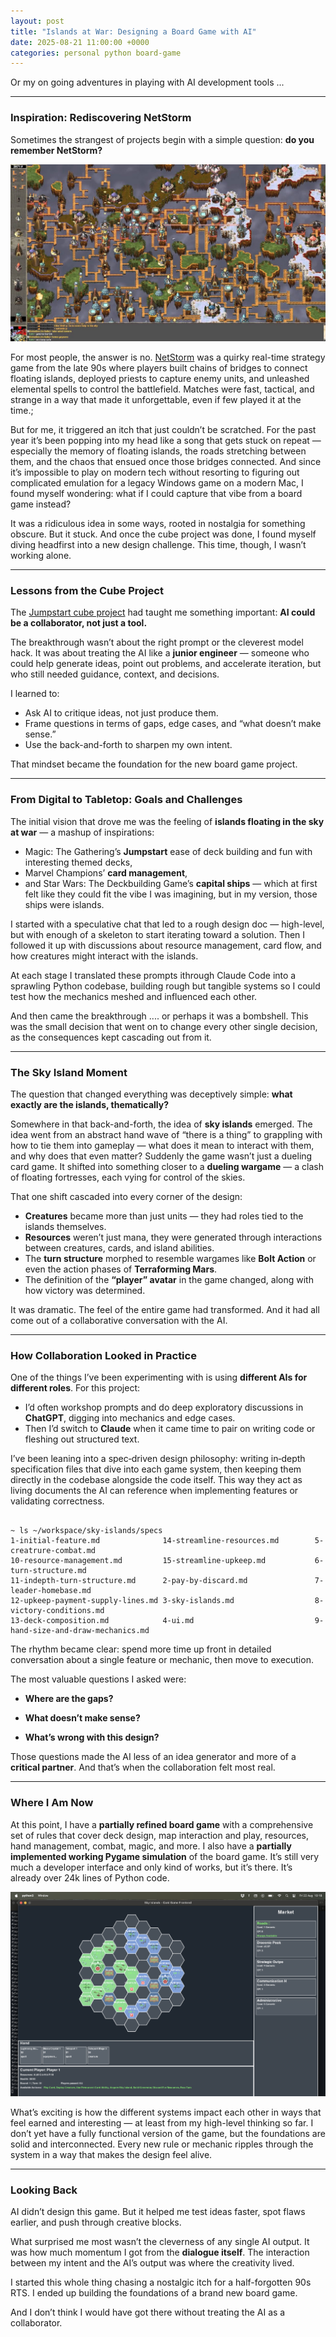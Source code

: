 ```yaml
---
layout: post
title: "Islands at War: Designing a Board Game with AI"
date: 2025-08-21 11:00:00 +0000
categories: personal python board-game
---
```


Or my on going adventures in playing with AI development tools ...

---

### Inspiration: Rediscovering NetStorm

Sometimes the strangest of projects begin with a simple question: **do you remember NetStorm?**

![Netstorm in action](/assets/netstorm.png)

For most people, the answer is no. [NetStorm](https://www.netstormhq.net/) was a quirky real-time strategy game from the late 90s where players built chains of bridges to connect floating islands, deployed priests to capture enemy units, and unleashed elemental spells to control the battlefield. Matches were fast, tactical, and strange in a way that made it unforgettable, even if few played it at the time.;

But for me, it triggered an itch that just couldn’t be scratched. For the past year it’s been popping into my head like a song that gets stuck on repeat — especially the memory of floating islands, the roads stretching between them, and the chaos that ensued once those bridges connected. And since it’s impossible to play on modern tech without resorting to figuring out complicated emulation for a legacy Windows game on a modern Mac, I found myself wondering: what if I could capture that vibe from a board game instead?

It was a ridiculous idea in some ways, rooted in nostalgia for something obscure. But it stuck. And once the cube project was done, I found myself diving headfirst into a new design challenge. This time, though, I wasn’t working alone.

---

### Lessons from the Cube Project

The [Jumpstart cube project](https://www.petervanonselen.com/2025/08/04/jumpstart-cube-catastrophication/) had taught me something important: **AI could be a collaborator, not just a tool.**

The breakthrough wasn’t about the right prompt or the cleverest model hack. It was about treating the AI like a **junior engineer** — someone who could help generate ideas, point out problems, and accelerate iteration, but who still needed guidance, context, and decisions.

I learned to:

* Ask AI to critique ideas, not just produce them.
* Frame questions in terms of gaps, edge cases, and “what doesn’t make sense.”
* Use the back-and-forth to sharpen my own intent.

That mindset became the foundation for the new board game project.

---

### From Digital to Tabletop: Goals and Challenges

The initial vision that drove me was the feeling of **islands floating in the sky at war** — a mashup of inspirations:

* Magic: The Gathering’s **Jumpstart** ease of deck building and fun with interesting themed decks,
* Marvel Champions’ **card management**,
* and Star Wars: The Deckbuilding Game’s **capital ships** — which at first felt like they could fit the vibe I was imagining, but in my version, those ships were islands.

I started with a speculative chat that led to a rough design doc — high-level, but with enough of a skeleton to start iterating toward a solution. Then I followed it up with discussions about resource management, card flow, and how creatures might interact with the islands.

At each stage I translated these prompts ithrough Claude Code into a sprawling Python codebase, building rough but tangible systems so I could test how the mechanics meshed and influenced each other.

And then came the breakthrough .... or perhaps it was a bombshell. This was the small decision that went on to change every other single decision, as the consequences kept cascading out from it.

---

### The Sky Island Moment

The question that changed everything was deceptively simple: **what exactly are the islands, thematically?**

Somewhere in that back-and-forth, the idea of **sky islands** emerged. The idea went from an abstract hand wave of “there is a thing” to grappling with how to tie them into gameplay — what does it mean to interact with them, and why does that even matter? Suddenly the game wasn’t just a dueling card game. It shifted into something closer to a **dueling wargame** — a clash of floating fortresses, each vying for control of the skies.

That one shift cascaded into every corner of the design:

* **Creatures** became more than just units — they had roles tied to the islands themselves.
* **Resources** weren’t just mana, they were generated through interactions between creatures, cards, and island abilities.
* The **turn structure** morphed to resemble wargames like **Bolt Action** or even the action phases of **Terraforming Mars**.
* The definition of the **“player” avatar** in the game changed, along with how victory was determined.

It was dramatic. The feel of the entire game had transformed. And it had all come out of a collaborative conversation with the AI.

---

### How Collaboration Looked in Practice

One of the things I’ve been experimenting with is using **different AIs for different roles**. For this project:

* I’d often workshop prompts and do deep exploratory discussions in **ChatGPT**, digging into mechanics and edge cases.
* Then I’d switch to **Claude** when it came time to pair on writing code or fleshing out structured text.

I’ve been leaning into a spec‑driven design philosophy: writing in‑depth specification files that dive into each game system, then keeping them directly in the codebase alongside the code itself. This way they act as living documents the AI can reference when implementing features or validating correctness.

```

~ ls ~/workspace/sky-islands/specs
1-initial-feature.md              14-streamline-resources.md        5-creatrure-combat.md
10-resource-management.md         15-streamline-upkeep.md           6-turn-structure.md
11-indepth-turn-structure.md      2-pay-by-discard.md               7-leader-homebase.md
12-upkeep-payment-supply-lines.md 3-sky-islands.md                  8-victory-conditions.md
13-deck-composition.md            4-ui.md                           9-hand-size-and-draw-mechanics.md
```

The rhythm became clear: spend more time up front in detailed conversation about a single feature or mechanic, then move to execution.

The most valuable questions I asked were:

* **Where are the gaps?**

* **What doesn’t make sense?**

* **What’s wrong with this design?**

Those questions made the AI less of an idea generator and more of a **critical partner**. And that’s when the collaboration felt most real.

---

### Where I Am Now

At this point, I have a **partially refined board game** with a comprehensive set of rules that cover deck design, map interaction and play, resources, hand management, combat, magic, and more. I also have a **partially implemented working Pygame simulation** of the board game. It’s still very much a developer interface and only kind of works, but it’s there. It’s already over 24k lines of Python code.

![Sky islands in action!](/assets/skyisland2.png)

What’s exciting is how the different systems impact each other in ways that feel earned and interesting — at least from my high-level thinking so far. I don’t yet have a fully functional version of the game, but the foundations are solid and interconnected. Every new rule or mechanic ripples through the system in a way that makes the design feel alive.

---

### Looking Back

AI didn’t design this game. But it helped me test ideas faster, spot flaws earlier, and push through creative blocks.

What surprised me most wasn’t the cleverness of any single AI output. It was how much momentum I got from the **dialogue itself**. The interaction between my intent and the AI’s output was where the creativity lived.

I started this whole thing chasing a nostalgic itch for a half-forgotten 90s RTS. I ended up building the foundations of a brand new board game.

And I don’t think I would have got there without treating the AI as a collaborator.
